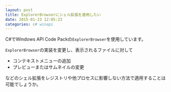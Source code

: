 ```yaml
---
layout: post
title: ExplorerBrowserにシェル拡張を適用したい
date: 2015-01-23 12:05:23
categories: c# winapi
---
```

<!-- {% raw %} -->
<p>C#でWindows API Code Packの<code>ExplorerBrowser</code>を使用しています。</p>

<p><code>ExplorerBrowser</code>の実装を変更し、表示されるファイルに対して</p>

<ul>
<li>コンテキストメニューの追加</li>
<li>プレビューまたはサムネイルの変更</li>
</ul>

<p>などのシェル拡張をレジストリや他プロセスに影響しない方法で適用することは可能でしょうか。</p>
<!-- {% endraw %} -->
